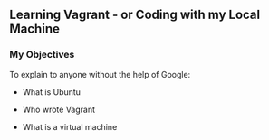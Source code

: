 ## Learning Vagrant - or Coding with my Local Machine 

### My Objectives

To explain to anyone without the help of Google:

* What is Ubuntu

* Who wrote Vagrant

* What is a virtual machine
 
